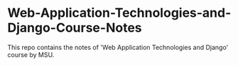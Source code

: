 # Web-Application-Technologies-and-Django-Course-Notes
This repo contains the notes of 'Web Application Technologies and Django' course by MSU.
